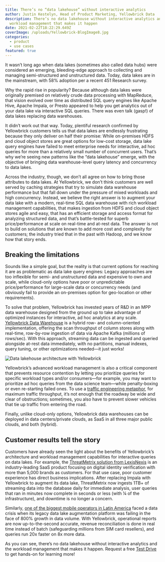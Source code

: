```yaml
---
title: There’s no “data lakehouse” without interactive analytics
author: Justin Kestelyn, Head of Product Marketing, Yellowbrick Data
description: There’s no data lakehouse without interactive analytics and the
  workload management that makes it happen
date: 2021-02-22T18:22:29.649Z
coverImage: /uploads/Yellowbrick-BlogImage8.jpg
categories:
  - product
  - use cases
featured: true
---
```

It wasn’t long ago when data lakes (sometimes also called data hubs) were considered an emerging, bleeding-edge approach to collecting and managing semi-structured and unstructured data. Today, data lakes are in the mainstream, with 58% adoption per a recent 451 Research survey. 

Why the rapid rise in popularity? Because although data lakes were originally premised on relatively crude data processing with MapReduce, that vision evolved over time as distributed SQL query engines like Apache Hive, Apache Impala, or Presto appeared to help you get analytics out of your data lake via interactive SQL queries. There was even talk (gasp!) of data lakes replacing data warehouses.

It didn’t work out that way. Today, plentiful research confirmed by Yellowbrick customers tells us that data lakes are endlessly frustrating because they only deliver on half their promise: While on-premises HDFS and cloud object stores are great options for low-cost storage, data lake query engines have failed to meet enterprise needs for interactive, ad hoc queries for more than a relatively small number of concurrent users. That’s why we’re seeing new patterns like the “data lakehouse” emerge, with the objective of bringing data warehouse-level query latency and concurrency to data lakes.

Across the industry, though, we don’t all agree on how to bring those attributes to data lakes. At Yellowbrick, we don’t think customers are well served by caching strategies that try to simulate data warehouse performance but that fall down under the pressure of mixed workloads and high concurrency. Instead, we believe the right answer is to augment your data lake with a modern, real-time SQL data warehouse with rich workload management capabilities, that makes ingestion from HDFS and cloud object stores agile and easy, that has an efficient storage and access format for analyzing structured data, and that’s battle-tested for superb price/performance at scale on real-time and at-rest data. The answer is not to build on solutions that are known to add more cost and complexity for customers; the industry tried that in the past with Hadoop, and we know how that story ends.

## Breaking the limitations

Sounds like a simple goal, but the reality is that current options for reaching it are as problematic as data lake query engines: Legacy approaches are too inflexible for semi- and unstructured data and expensive to own and scale, while cloud-only options have poor or unpredictable price/performance for large-scale data or concurrency needs (and obviously fail to provide an on-premises option for geo-location or other requirements).

To solve that problem, Yellowbrick has invested years of R&D in an MPP data warehouse designed from the ground up to take advantage of optimized instances for interactive, ad hoc analytics at any scale. [Yellowbrick Data Warehouse](https://www.yellowbrick.com/products/data-warehouse/) is a hybrid row- and column-oriented implementation, offering the scan throughput of column stores along with real-time, row-by-row ingestion of data via Apache Kafka (millions of rows/sec). With this approach, streaming data can be ingested and queried alongside at-rest data immediately, with no partitions, manual indexes, query tuning, or other optimizations needed—it just works!

![Data lakehouse architecture with Yellowbrick](/uploads/screen-shot-2021-02-19-at-10.30.38-am.png "Data lakehouse architecture with Yellowbrick")

Yellowbrick’s advanced workload management is also a critical component that prevents resource contention by letting you prioritize queries for specific workload types and/or consumers—for example, you may want to prioritize ad hoc queries from the data science team—while penalty-boxing or even re-starting failed ones. To use a [traffic engineering metaphor](https://www.yellowbrick.com/blog/price-performance-is-the-only-thing-that-matters-in-data-warehousing/), for maximum traffic throughput, it’s not enough that the roadway be wide and clear of obstructions; sometimes, you also have to prevent slower vehicles that tie up traffic from entering the road.

Finally, unlike cloud-only options, Yellowbrick data warehouses can be deployed in data centers/private clouds, as SaaS in all three major public clouds, and both (hybrid).

## Customer results tell the story

Customers have already seen the light about the benefits of Yellowbrick’s architecture and workload management capabilities for interactive queries on data lakes. For example, the [ThreatMetrix solution from LexisNexis](https://www.yellowbrick.com/resources/case-studies/lexisnexis/) is an industry-leading SaaS product focusing on digital identity verification with more than 5,000 brands as customers. For that use case, poor customer experience has direct business implications. After replacing Impala with Yellowbrick to augment its data lake, ThreatMetrix now ingests 1TB+ of streaming data into the database daily for immediate analysis, user queries that ran in minutes now complete in seconds or less (with ¼ of the infrastructure), and downtime is no longer a concern.

Similarly, [one of the biggest mobile operators in Latin America](https://www.yellowbrick.com/resources/case-studies/top-telecom-company/) faced a data crisis when its legacy data lake augmentation platform was failing in the face of 800% growth in data volume. With Yellowbrick, operational reports are now up-to-the-second accurate, revenue reconciliation is done in real time instead of batch (safeguarding millions from SIM card resellers), and queries run 20x faster on 8x more data.

As you can see, there’s no data lakehouse without interactive analytics and the workload management that makes it happen. Request a free [Test Drive](https://www.yellowbrick.com/test-drive/) to get hands-on for learning more!